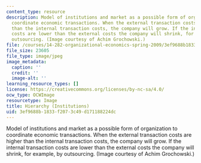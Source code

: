 ```yaml
---
content_type: resource
description: Model of institutions and market as a possible form of organization to
  coordinate economic transactions. When the external transaction costs are higher
  than the internal transaction costs, the company will grow. If the internal transaction
  costs are lower than the external costs the company will shrink, for example, by
  outsourcing. (Image courtesy of Achim Grochowski.)
file: /courses/14-282-organizational-economics-spring-2009/3ef9688b1833f2073c49d171188224dc_chp_hierarchy.jpg
file_size: 23605
file_type: image/jpeg
image_metadata:
  caption: ''
  credit: ''
  image-alt: ''
learning_resource_types: []
license: https://creativecommons.org/licenses/by-nc-sa/4.0/
ocw_type: OCWImage
resourcetype: Image
title: Hierarchy (Institutions)
uid: 3ef9688b-1833-f207-3c49-d171188224dc
---
```

Model of institutions and market as a possible form of organization to coordinate economic transactions. When the external transaction costs are higher than the internal transaction costs, the company will grow. If the internal transaction costs are lower than the external costs the company will shrink, for example, by outsourcing. (Image courtesy of Achim Grochowski.)